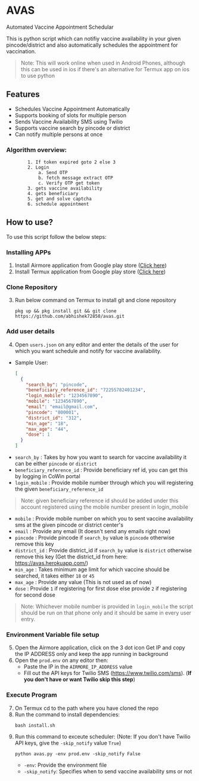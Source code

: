 # AVAS
Automated Vaccine Appointment Schedular

This is python script which can notifiy vaccine availability in your given pincode/district and also automatically schedules the appointment for vaccination.

> Note: This will work online when used in Android Phones, although this can be used in ios if there's an alternative for Termux app on ios to use python

## Features
- Schedules Vaccine Appointment Automatically
- Supports booking of slots for multiple person
- Sends Vaccine Availability SMS using Twilio
- Supports vaccine search by pincode or district
- Can notify multiple persons at once

### Algorithm overview:
```
        1. If token expired goto 2 else 3
        2. Login
            a. Send OTP
            b. fetch message extract OTP
            c. Verify OTP get token
        3. gets vaccine availability
        4. gets beneficiary
        5. get and solve captcha
        6. schedule appointment
```

## How to use?
To use this script follow the below steps:

### Installing APPs
1. Install Airmore application from Google play store (<a href='https://play.google.com/store/apps/details?id=com.airmore'>Click here</a>)
2. Install Termux application from Google play store (<a href='https://play.google.com/store/apps/details?id=com.termux'>Click here</a>)

### Clone Repository
3. Run below command on Termux to install git and clone repository
    ```
    pkg up && pkg install git && git clone https://github.com/abhishek72850/avas.git
    ```
### Add user details    
4. Open `users.json` on any editor and enter the details of the user for which you want schedule and notify for vaccine availability.
* Sample User:
    ```json
    [
      {
        "search_by": "pincode",
        "beneficiary_reference_id": "72255782401234",
        "login_mobile": "1234567890",
        "mobile": "1234567890",
        "email": "email@gmail.com",
        "pincode": "800001",
        "district_id": "312",
        "min_age": "18",
        "max_age": "44",
        "dose": 1
      }
    ]
    ```
* `search_by` : Takes by how you want to search for vaccine availability it can be either `pincode` or `district`
* `beneficiary_reference_id` : Provide beneficiary ref id, you can get this by logging in CoWin portal
* `login_mobile` : Provide mobile number through which you will registering the given `beneficiary_reference_id`
> Note: given beneficiary reference id should be added under this account registered using the mobile number present in login_mobile
* `mobile` : Provide mobile number on which you to sent vaccine availability sms at the given pincode or district center's
* `email` : Provide any email (It doesn't send any emails right now)
* `pincode` : Provide pincode if `search_by` value is `pincode` otherwise remove this key
* `district_id` : Provide district_id if `search_by` value is `district` otherwise remove this key (Get the district_id from here: https://avas.herokuapp.com/)
* `min_age` : Takes minimum age limit for which vaccine should be searched, it takes either `18` or `45`
* `max_age` : Provide any value (This is not used as of now)
* `dose` : Provide `1` if registering for first dose else provide `2` if registering for second dose

> Note: Whichever mobile number is provided in `login_mobile` the script should be run on that phone only and it should be same in every user entry.

### Environment Variable file setup
5. Open the Airmore application, click on the 3 dot icon Get IP and copy the IP ADDRESS only and keep the app running in background
6. Open the `prod.env` on any editor then:
    - Paste the IP in the `AIRMORE_IP_ADDRESS` value
    - Fill out the API keys for Twilio SMS (https://www.twilio.com/sms). (**If you don't have or want Twilio skip this step**)

### Execute Program
7. On Termux cd to the path where you have cloned the repo
8. Run the command to install dependencies:
    ```
    bash install.sh
    ```
9. Run this command to exceute scheduler:
    (Note: If you don't have Twilio API keys, give the `-skip_notify` value `True`)
    ```
    python avas.py -env prod.env -skip_notify False
    ```
    - `-env`: Provide the environment file
    - `-skip_notify`: Specifies when to send vaccine availability sms or not
